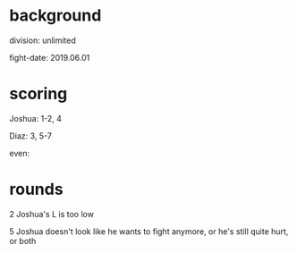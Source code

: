 # background

division: unlimited

fight-date: 2019.06.01

# scoring

Joshua: 1-2, 4

Diaz: 3, 5-7

even: 

# rounds

2 Joshua's L is too low

5 Joshua doesn't look like he wants to fight anymore, or he's still quite hurt, or both
